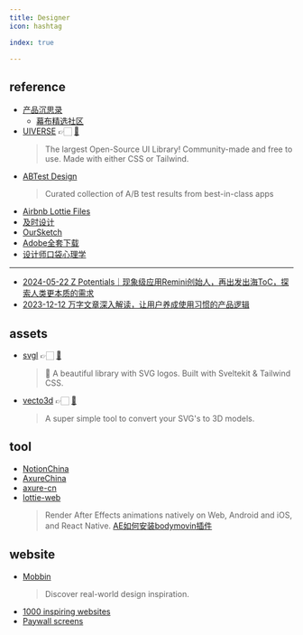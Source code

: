 ```yaml
---
title: Designer
icon: hashtag

index: true

---
```


## reference

- [产品沉思录](https://www.pmthinking.com/)
    * [幕布精选社区](https://mubu.com/explore)
- [UIVERSE](https://uiverse.io/) 👉🏻 [🐙](https://github.com/uiverse-io/galaxy)
    > The largest Open-Source UI Library! Community-made and free to use. Made with either CSS or Tailwind.
- [ABTest Design](https://abtest.design/)
    > Curated collection of A/B test results from best-in-class apps
- [Airbnb Lottie Files](https://lottiefiles.com/)
- [及时设计](https://js.design/courses)
- [OurSketch](https://oursketch.com/)
- [Adobe全套下载](https://www.yuque.com/qianxun-nzpyh/kb)
- [设计师口袋心理学](https://iason.notion.site/6719c7650fd1406c92287f556520fbc3)

------

- [2024-05-22 Z Potentials｜现象级应用Remini创始人，再出发出海ToC，探索人类更本质的需求](https://mp.weixin.qq.com/s/4Sir1dSheluHwcAvSznXrQ)
- [2023-12-12 万字文章深入解读，让用户养成使用习惯的产品逻辑](https://www.zcool.com.cn/work/ZNjczMDA1NzY=.html)

## assets

- [svgl](https://svgl.app/) 👉🏻 [🐙](https://github.com/pheralb/svgl)
    > 🧩 A beautiful library with SVG logos. Built with Sveltekit & Tailwind CSS.
- [vecto3d](https://www.vecto3d.xyz/) 👉🏻 [🐙](https://github.com/lakshaybhushan/vecto3d)
    > A super simple tool to convert your SVG's to 3D models.

## tool

- [NotionChina](https://notionchina.co/)
- [AxureChina](https://axurechina.org/)
- [axure-cn](https://github.com/pluwen/axure-cn)
- [lottie-web](https://github.com/airbnb/lottie-web)
    > Render After Effects animations natively on Web, Android and iOS, and React Native.
    > [AE如何安装bodymovin插件](https://uijiaohu.com/ae%e5%ae%89%e8%a3%85bodymovin%e6%8f%92%e4%bb%b6/)
    
## website

- [Mobbin](https://mobbin.com/)
    > Discover real-world design inspiration.
- [1000 inspiring websites](https://supercreative.design/1000-inspiring-websites)
- [Paywall screens](https://www.paywallscreens.com/)